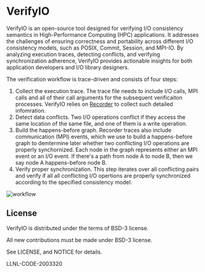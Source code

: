 # VerifyIO

VerifyIO is an open-source tool designed for verifying I/O consistency semantics in High-Performance Computing (HPC) applications. It addresses the challenges of ensuring correctness and portability across different I/O consistency models, such as POSIX, Commit, Session, and MPI-IO. By analyzing execution traces, detecting conflicts, and verifying synchronization adherence, VerifyIO provides actionable insights for both application developers and I/O library designers.

The verification workflow is trace-driven and consists of four steps:

1. Collect the execution trace. The trace file needs to include I/O calls, MPI calls and all of their call arguments for the subsequent verificaiton processes. VerifyIO relies on [Recorder](https://github.com/uiuc-hpc/Recorder) to collect such detailed infomration.
2. Detect data conflicts. Two I/O operations conflict if they access the same location of the same file, and one of them is a write operation.
3. Build the happens-before graph. Recorder traces also include communication (MPI) events, which we use to build a happens-before graph to demtermine later whether two conflicting I/O operations are properly synchornized. Each node in the graph represents either an MPI event or an I/O event. If there's a path from node A to node B, then we say node A happens-before node B.
4. Verify proper synchronization. This step iterates over all conflicting pairs and verify if all all conflicting I/O opertions are properly synchronized according to the specified consistency model.

![workflow](https://verifyio.readthedocs.io/en/latest/_images/verifyio-workflow.png)

## License

VerifyIO is distributed under the terms of BSD-3 license.

All new contributions must be made under BSD-3 license.

See LICENSE, and NOTICE for details.

LLNL-CODE-2003320
